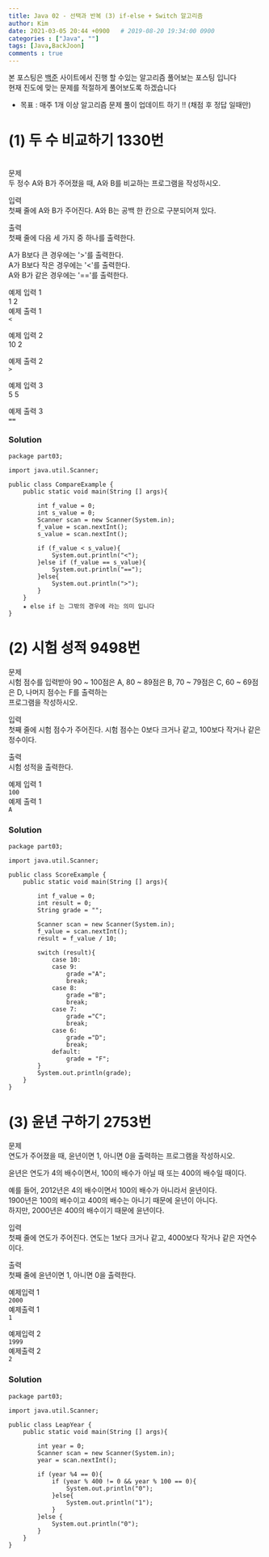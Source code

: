 ```yaml
---
title: Java 02 - 선택과 반복 (3) if-else + Switch 알고리즘
author: Kim
date: 2021-03-05 20:44 +0900   # 2019-08-20 19:34:00 0900
categories : ["Java", ""]
tags: [Java,BackJoon]
comments : true
---
```


본 포스팅은 <a href = "https://www.acmicpc.net/">백준</a> 사이트에서 진행 할 수있는 알고리즘 풀어보는 포스팅 입니다<br>
현재 진도에 맞는 문제를 적절하게 풀어보도록 하겠습니다

* 목표 : 매주 1개 이상 알고리즘 문제 풀이 업데이트 하기 !! (채점 후 정답 일때만) 

# (1) 두 수 비교하기 1330번
<br>
문제<br>
두 정수 A와 B가 주어졌을 때, A와 B를 비교하는 프로그램을 작성하시오.<br>

입력<br>
첫째 줄에 A와 B가 주어진다. A와 B는 공백 한 칸으로 구분되어져 있다.<br>

출력<br>
첫째 줄에 다음 세 가지 중 하나를 출력한다.<br>

A가 B보다 큰 경우에는 '>'를 출력한다.<br>
A가 B보다 작은 경우에는 '<'를 출력한다.<br>
A와 B가 같은 경우에는 '=='를 출력한다.<br>

예제 입력 1  
  1 2                  
예제 출력 1 <br>
 ``< ``

예제 입력 2  
  10 2                

예제 출력 2 <br>
`` > ``
 
예제 입력 3  
  5 5           

예제 출력 3 <br>
``==``
### Solution
```
package part03;

import java.util.Scanner;

public class CompareExample {
    public static void main(String [] args){

        int f_value = 0;
        int s_value = 0;
        Scanner scan = new Scanner(System.in);
        f_value = scan.nextInt();
        s_value = scan.nextInt();

        if (f_value < s_value){
            System.out.println("<");
        }else if (f_value == s_value){
            System.out.println("==");
        }else{
            System.out.println(">");
        }
    }
    ★ else if 는 그밖의 경우에 라는 의미 입니다
}
```

# (2) 시험 성적 9498번

문제<br>
시험 점수를 입력받아 90 ~ 100점은 A, 80 ~ 89점은 B, 70 ~ 79점은 C, 60 ~ 69점은 D, 나머지 점수는 F를 출력하는<br>
프로그램을 작성하시오.

입력<br>
첫째 줄에 시험 점수가 주어진다. 시험 점수는 0보다 크거나 같고, 100보다 작거나 같은 정수이다.<br>

출력<br>
시험 성적을 출력한다.<br>

예제 입력 1 <br>
``100``<br>
예제 출력 1<br>
``A``

### Solution   

```
package part03;

import java.util.Scanner;

public class ScoreExample {
    public static void main(String [] args){

        int f_value = 0;
        int result = 0;
        String grade = "";

        Scanner scan = new Scanner(System.in);
        f_value = scan.nextInt();
        result = f_value / 10;

        switch (result){
            case 10:
            case 9:
                grade ="A";
                break;
            case 8:
                grade ="B";
                break;
            case 7:
                grade ="C";
                break;
            case 6:
                grade ="D";
                break;
            default:
                grade = "F";
        }
        System.out.println(grade);
    }
}
```

# (3) 윤년 구하기 2753번

문제<br>
연도가 주어졌을 때, 윤년이면 1, 아니면 0을 출력하는 프로그램을 작성하시오.<br>

윤년은 연도가 4의 배수이면서, 100의 배수가 아닐 때 또는 400의 배수일 때이다.<br>

예를 들어, 2012년은 4의 배수이면서 100의 배수가 아니라서 윤년이다.<br>
1900년은 100의 배수이고 400의 배수는 아니기 때문에 윤년이 아니다.<br>
하지만, 2000년은 400의 배수이기 때문에 윤년이다.<br>

입력<br>
첫째 줄에 연도가 주어진다. 연도는 1보다 크거나 같고, 4000보다 작거나 같은 자연수이다.<br>

출력<br>
첫째 줄에 윤년이면 1, 아니면 0을 출력한다.<br> 

예제입력 1<br>
``2000``<br>
예제출력 1<br>
``1``<br>

예제입력 2<br>
``1999``<br>
예제출력 2<br>
``2``

### Solution   

```
package part03;

import java.util.Scanner;

public class LeapYear {
    public static void main(String [] args){

        int year = 0;
        Scanner scan = new Scanner(System.in);
        year = scan.nextInt();

        if (year %4 == 0){
            if (year % 400 != 0 && year % 100 == 0){
                System.out.println("0");
            }else{
                System.out.println("1");
            }
        }else {
            System.out.println("0");
        }
    }
}
```

